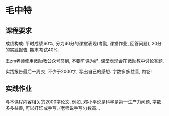 # 毛中特

## 课程要求

成绩构成: 平时成绩60%, 分为40分的课堂表现(考勤, 课堂作业, 回答问题), 20分的实践报告, 期末考试40%.

王zm老师使用微助教公众号签到, 不要旷课为好. 课堂表现会在微助教中讨论答题.

实践报告最后一周交, 不少于2000字, 写出自己的感想. 字数多多益善, 内卷!

## 实践作业

与本课程内容相关的2000字论文, 例如, 邓小平说是科学是第一生产力问题, 字数多多益善, 可以打印或手写, (老师说手写分数高...